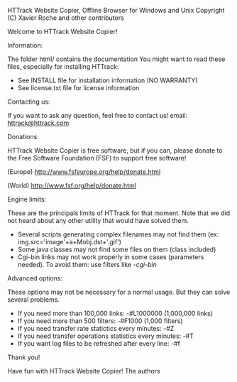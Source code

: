 HTTrack Website Copier, Offline Browser for Windows and Unix
Copyright (C) Xavier Roche and other contributors

Welcome to HTTrack Website Copier!


Information:

The folder html/ contains the documentation
You might want to read these files, especially for installing HTTrack:
  - See INSTALL file for installation information (NO WARRANTY)
  - See license.txt file for license information


Contacting us:

If you want to ask any question, feel free to contact us!
email: httrack@httrack.com


Donations:

HTTrack Website Copier is free software, but if you can, please donate to the Free Software Foundation (FSF) to support free software!

(Europe)
http://www.fsfeurope.org/help/donate.html

(World)
http://www.fsf.org/help/donate.html


Engine limits:

These are the principals limits of HTTrack for that moment. Note that we did not heard about any other utility
that would have solved them.

- Several scripts generating complex filenames may not find them (ex: img.src='image'+a+Mobj.dst+'.gif')
- Some java classes may not find some files on them (class included)
- Cgi-bin links may not work properly in some cases (parameters needed). To avoid them: use filters like -*cgi-bin*


Advanced options:

These options may not be necessary for a normal usage. But they can solve several problems.

- If you need more than 100,000 links: -#L1000000 (1,000,000 links)
- If you need more than 500 filters: -#F1000 (1,000 filters)
- If you need transfer rate statictics every minutes: -#Z
- If you need transfer operations statistics every minutes: -#T
- If you want log files to be refreshed after every line: -#f


Thank you!


Have fun with HTTrack Website Copier!
The authors
